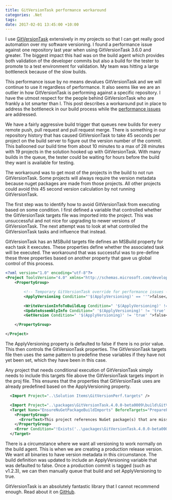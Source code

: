 ```yaml
---
title: GitVersionTask performance workaround
categories: .Net
tags: 
date: 2017-02-01 13:45:00 +10:00
---
```


I use [GitVersionTask][0] extensively in my projects so that I can get really good automation over my software versioning. I found a performance issue against one repository last year when using GitVersionTask 3.6.0 and greater. The biggest impact this had was on the build agent which provides both validation of the developer commits but also a build for the tester to promote to a test environment for validation. My team was hitting a large bottleneck because of the slow builds.

This performance issue by no means devalues GitVersionTask and we will continue to use it regardless of performance. It also seems like we are an outlier in how GitVersionTask is performing against a specific repository. I have the utmost respect for the people behind GitVersionTask who are frankly a lot smarter than I. This post describes a workaround put in place to address the bottleneck in our build process while the [performance issues][1] are addressed.

<!--more-->

We have a fairly aggressive build trigger that queues new builds for every remote push, pull request and pull request merge. There is something in our repository history that has caused GitVersionTask to take 45 seconds per project on the build server to figure out the version number of the commit. This ballooned our build time from about 10 minutes to a max of 28 minutes with 19 projects in the solution hooked up with GitVersionTask. With many builds in the queue, the tester could be waiting for hours before the build they want is available for testing.

The workaround was to get most of the projects in the build to not run GitVersionTask. Some projects will always require the version metadata because nuget packages are made from those projects. All other projects could avoid this 45 second version calculation by not running GitVersionTask.

The first step was to identify how to avoid GitVersionTask from executing based on some condition. I first defined a variable that controlled whether the GitVersionTask targets file was imported into the project. This was unsuccessful and not nice for upgrading to newer versions of GitVersionTask. The next attempt was to look at what controlled the GitVersionTask tasks and influence that instead. 

GitVersionTask has an MSBuild targets file defines an MSBuild property for each task it executes. These properties define whether the associated task will be executed. The workaround that was successful was to pre-define these three properties based on another property that gave us global control of this process.

```xml
<?xml version="1.0" encoding="utf-8"?>
<Project ToolsVersion="4.0" xmlns="http://schemas.microsoft.com/developer/msbuild/2003">
	<PropertyGroup>

		<!-- Temporary GitVersionTask override for performance issues -->
		<ApplyVersioning Condition="'$(ApplyVersioning)' == ''">false</ApplyVersioning>

		<WriteVersionInfoToBuildLog Condition=" '$(ApplyVersioning)' != 'true' ">false</WriteVersionInfoToBuildLog>
		<UpdateAssemblyInfo Condition=" '$(ApplyVersioning)' != 'true' ">false</UpdateAssemblyInfo>
		<GetVersion Condition=" '$(ApplyVersioning)' != 'true' ">false</GetVersion>

	</PropertyGroup>

</Project>
```

The ApplyVersioning property is defaulted to false if there is no prior value. This then controls the GitVersionTask properties. The GitVersionTask targets file then uses the same pattern to predefine these variables if they have not yet been set, which they have been in this case. 

Any project that needs conditional execution of GitVersionTask simply needs to include this targets file above the GitVersionTask targets import in the proj file. This ensures that the properties that GitVersionTask uses are already predefined based on the ApplyVersioning property.

```xml
  <Import Project="..\Solution Items\GitVersionPerf.targets" />

  <Import Project="..\packages\GitVersionTask.4.0.0-beta0009\build\GitVersionTask.targets" Condition="Exists('..\packages\GitVersionTask.4.0.0-beta0009\build\GitVersionTask.targets')" />
  <Target Name="EnsureNuGetPackageBuildImports" BeforeTargets="PrepareForBuild">
    <PropertyGroup>
      <ErrorText>This project references NuGet package(s) that are missing on this computer. Use NuGet Package Restore to download them.  For more information, see http://go.microsoft.com/fwlink/?LinkID=322105. The missing file is {0}.</ErrorText>
    </PropertyGroup>
    <Error Condition="!Exists('..\packages\GitVersionTask.4.0.0-beta0009\build\GitVersionTask.targets')" Text="$([System.String]::Format('$(ErrorText)', '..\packages\GitVersionTask.4.0.0-beta0009\build\GitVersionTask.targets'))" />
  </Target>
```

 There is a circumstance where we want all versioning to work normally on the build agent. This is when we are creating a production release version. We want all binaries to have version metadata in this circumstance. The build definition was updated to include an ApplyVersioning variable that was defaulted to false. Once a production commit is tagged (such as v1.2.3), we can then manually queue that build and set ApplyVersioning to true.

 GitVersionTask is an absolutely fantastic library that I cannot recommend enough. Read about it on [GitHub][0].

[0]: https://github.com/GitTools/GitVersion
[1]: https://github.com/GitTools/GitVersion/issues/1066